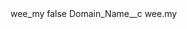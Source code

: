<?xml version="1.0" encoding="UTF-8"?>
<CustomMetadata xmlns="http://soap.sforce.com/2006/04/metadata" xmlns:xsi="http://www.w3.org/2001/XMLSchema-instance" xmlns:xsd="http://www.w3.org/2001/XMLSchema">
    <label>wee_my</label>
    <protected>false</protected>
    <values>
        <field>Domain_Name__c</field>
        <value xsi:type="xsd:string">wee.my</value>
    </values>
</CustomMetadata>
